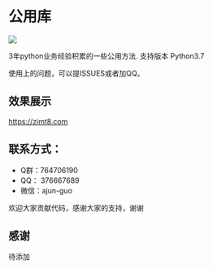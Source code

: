# 公用库
![](https://www.zimt8.com/static/favicon/logo.png)

3年python业务经验积累的一些公用方法.
支持版本 Python3.7


 
使用上的问题，可以提ISSUES或者加QQ。



## 效果展示
https://zimt8.com

 

## 联系方式：
- Q群：764706190
- QQ： 376667689
- 微信：ajun-guo

欢迎大家贡献代码，感谢大家的支持，谢谢

## 感谢
待添加
